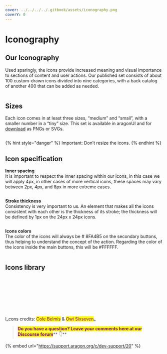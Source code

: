 ```yaml
---
cover: ../../../../.gitbook/assets/iconography.png
coverY: 0
---
```


# Iconography

## Our Iconography <a href="#our-iconography" id="our-iconography"></a>

Used sparingly, the icons provide increased meaning and visual importance to sections of content and user actions. Our published set consists of about 100 custom-drawn icons divided into nine categories, with a back catalog of another 400 that can be added as needed.

<figure><img src="../../../../.gitbook/assets/iconography (1).png" alt=""><figcaption></figcaption></figure>

## Sizes <a href="#sizes" id="sizes"></a>

Each icon comes in at least three sizes, “medium” and “small”, with a smaller number in a “tiny” size. This set is available in aragonUI and for [download](https://hack.aragon.org/docs/assets/designSystem/guidelines/icons/Aragon\_icons.zip) as PNGs or SVGs.

<figure><img src="../../../../.gitbook/assets/sizes.png" alt=""><figcaption></figcaption></figure>

{% hint style="danger" %}
Important: Don’t resize the icons.
{% endhint %}

## Icon specification <a href="#icon-specification" id="icon-specification"></a>

**Inner spacing**\
It is important to respect the inner spacing within our icons, in this case we will apply 4px, in other cases of more vertical icons, these spaces may vary between 2px, 4px, and 8px in more extreme cases.

<figure><img src="../../../../.gitbook/assets/secure-space.svg" alt=""><figcaption></figcaption></figure>

**Stroke thickness**\
Consistency is very important to us. An element that makes all the icons consistent with each other is the thickness of its stroke; the thickness will be defined by 1px on the 24px x 24px icons.

<figure><img src="../../../../.gitbook/assets/weight.svg" alt=""><figcaption></figcaption></figure>

**Icons colors**\
The color of the icons will always be # 8FA4B5 on the secondary buttons, thus helping to understand the concept of the action. Regarding the color of the icons inside the main buttons, this will be #FFFFFF.

<figure><img src="../../../../.gitbook/assets/color-icons.svg" alt=""><figcaption></figcaption></figure>

## Icons library <a href="#icons-library" id="icons-library"></a>

<figure><img src="../../../../.gitbook/assets/Schermata 2022-08-30 alle 09.19.03.png" alt=""><figcaption></figcaption></figure>

<figure><img src="../../../../.gitbook/assets/Schermata 2022-08-30 alle 09.19.21.png" alt=""><figcaption></figcaption></figure>

<figure><img src="../../../../.gitbook/assets/Schermata 2022-08-30 alle 09.19.33.png" alt=""><figcaption></figcaption></figure>

<figure><img src="../../../../.gitbook/assets/Schermata 2022-08-30 alle 09.19.47.png" alt=""><figcaption></figcaption></figure>

<figure><img src="../../../../.gitbook/assets/Schermata 2022-08-30 alle 09.20.01 (1).png" alt=""><figcaption><p> </p></figcaption></figure>

<figure><img src="../../../../.gitbook/assets/Schermata 2022-08-30 alle 09.20.13.png" alt=""><figcaption></figcaption></figure>

<figure><img src="../../../../.gitbook/assets/Schermata 2022-08-30 alle 09.20.30.png" alt=""><figcaption></figcaption></figure>

<figure><img src="../../../../.gitbook/assets/Schermata 2022-08-30 alle 09.20.37.png" alt=""><figcaption></figcaption></figure>

<figure><img src="../../../../.gitbook/assets/Schermata 2022-08-30 alle 09.20.59.png" alt=""><figcaption></figcaption></figure>

I_cons credits: <mark style="color:purple;">Cole Belmis</mark> & <mark style="color:purple;">Owi Sixseven</mark>_

> <mark style="color:purple;">**Do you have a question? Leave your comments here at our Discourse forum**</mark>** 👇**

{% embed url="https://support.aragon.org/c/dev-support/20" %}
